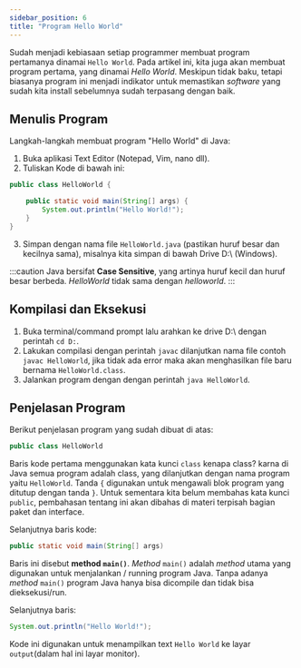 ```yaml
---
sidebar_position: 6
title: "Program Hello World"
---
```


Sudah menjadi kebiasaan setiap programmer membuat program pertamanya dinamai `Hello World`. Pada artikel ini, kita juga akan membuat program pertama, yang dinamai *Hello World*. Meskipun tidak baku, tetapi biasanya program ini menjadi indikator untuk memastikan *software* yang sudah kita install sebelumnya sudah terpasang dengan baik.

## Menulis Program

Langkah-langkah membuat program "Hello World" di Java:

1. Buka aplikasi Text Editor (Notepad, Vim, nano dll).
2. Tuliskan Kode di bawah ini:

```java title=HelloWorld.java
public class HelloWorld {

    public static void main(String[] args) {
        System.out.println("Hello World!");
    }
}
```

3. Simpan dengan nama file `HelloWorld.java` (pastikan huruf besar dan kecilnya sama), misalnya kita simpan di bawah Drive D:\ (Windows).

:::caution
Java bersifat **Case Sensitive**, yang artinya huruf kecil dan huruf besar berbeda. *HelloWorld* tidak sama dengan *helloworld*.
:::

## Kompilasi dan Eksekusi

1. Buka terminal/command prompt lalu arahkan ke drive D:\ dengan perintah `cd D:`.
2. Lakukan compilasi dengan perintah `javac` dilanjutkan nama file contoh `javac HelloWorld`, jika tidak ada error maka akan menghasilkan file baru bernama `HelloWorld.class`.
3. Jalankan program dengan dengan perintah `java HelloWorld`.

## Penjelasan Program

Berikut penjelasan program yang sudah dibuat di atas:

```java
public class HelloWorld
```

Baris kode pertama menggunakan kata kunci `class` kenapa class? karna di Java semua program adalah class, yang dilanjutkan dengan nama program yaitu `HelloWorld`. Tanda `{` digunakan untuk mengawali blok program yang ditutup dengan tanda `}`. Untuk sementara kita belum membahas kata kunci `public`, pembahasan tentang ini akan dibahas di materi terpisah bagian paket dan interface.

Selanjutnya baris kode:

```java
public static void main(String[] args)
```

Baris ini disebut **method `main()`**. *Method* `main()` adalah *method* utama yang digunakan untuk menjalankan / running program Java. Tanpa adanya *method* `main()` program Java hanya bisa dicompile dan tidak bisa dieksekusi/run.

Selanjutnya baris:

```java
System.out.println("Hello World!");
```

Kode ini digunakan untuk menampilkan text `Hello World` ke layar `output`(dalam hal ini layar monitor).
